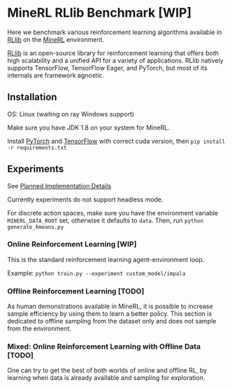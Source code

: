 # MineRL RLlib Benchmark [WIP]

Here we benchmark various reinforcement learning algorithms available in [RLlib](https://docs.ray.io/en/releases-0.8.6/rllib.html) on the [MineRL](https://minerl.io/docs/) environment.

[RLlib](https://docs.ray.io/en/releases-0.8.6/rllib.html) is an open-source library for reinforcement learning that offers both high scalability and a unified API for a variety of applications. 
RLlib natively supports TensorFlow, TensorFlow Eager, and PyTorch, but most of its internals are framework agnostic.

## Installation

OS: Linux (waiting on ray Windows support)

Make sure you have JDK 1.8 on your system for MineRL.

Install [PyTorch](https://pytorch.org/get-started/locally/) and [TensorFlow](https://www.tensorflow.org/install) with correct cuda version, then
`pip install -r requirements.txt`

## Experiments

See [Planned Implementation Details](Implementation.md)

Currently experiments do not support headless mode.

For discrete action spaces, make sure you have the environment variable `MINERL_DATA_ROOT` set, otherwise it defaults to `data`. Then, run `python generate_kmeans.py`

### Online Reinforcement Learning [WIP]
This is the standard reinforcement learning agent-environment loop.

Example:
`python train.py --experiment custom_model/impala`

### Offline Reinforcement Learning [TODO]
As human demonstrations available in MineRL, it is possible to increase sample efficiency by using them to learn a better policy. 
This section is dedicated to offline sampling from the dataset only and does not sample from the environment.

### Mixed: Online Reinforcement Learning with Offline Data [TODO]
One can try to get the best of both worlds of online and offline RL, by learning when data is already available and sampling for exploration. 
